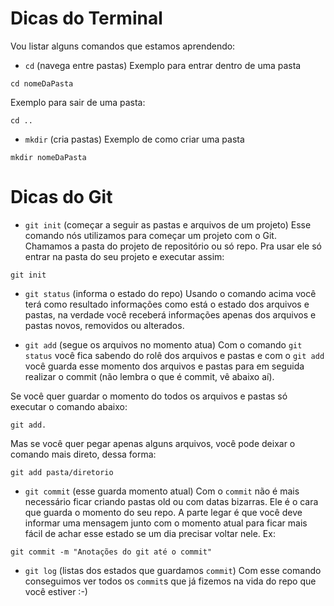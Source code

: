 # Dicas do Terminal

Vou listar alguns comandos que estamos aprendendo:

- `cd` (navega entre pastas)
  Exemplo para entrar dentro de uma pasta

```
cd nomeDaPasta
```

Exemplo para sair de uma pasta:

```
cd ..
```

- `mkdir` (cria pastas)
  Exemplo de como criar uma pasta

```
mkdir nomeDaPasta
```

# Dicas do Git

- `git init` (começar a seguir as pastas e arquivos de um projeto)
  Esse comando nós utilizamos para começar um projeto com o Git.
  Chamamos a pasta do projeto de repositório ou só repo. Pra usar ele só entrar na pasta do seu projeto e executar assim:

```
git init
```

- `git status` (informa o estado do repo)
  Usando o comando acima você terá como resultado informações como está o estado dos arquivos e pastas, na verdade você receberá informações apenas dos arquivos e pastas novos, removidos ou alterados.

- `git add` (segue os arquivos no momento atua)
  Com o comando `git status` você fica sabendo do rolê dos arquivos e pastas e com o `git add` você guarda esse momento dos arquivos e pastas para em seguida realizar o commit (não lembra o que é commit, vê abaixo aí).

Se você quer guardar o momento do todos os arquivos e pastas só executar o comando abaixo:

```
git add.
```

Mas se você quer pegar apenas alguns arquivos, você pode deixar o comando mais direto, dessa forma:

```
git add pasta/diretorio
```

- `git commit` (esse guarda momento atual)
  Com o `commit` não é mais necessário ficar criando pastas old ou com datas bizarras. Ele é o cara que guarda o momento do seu repo. A parte legar é que você deve informar uma mensagem junto com o momento atual para ficar mais fácil de achar esse estado se um dia precisar voltar nele. Ex:

```
git commit -m "Anotações do git até o commit"
```

- `git log` (listas dos estados que guardamos `commit`)
  Com esse comando conseguimos ver todos os `commit`s que já fizemos na vida do repo que você estiver :-)
